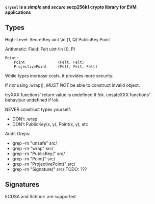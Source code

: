 **`crysol` is a _simple_ and _secure_ secp256k1 crypto library for EVM applications**

## Types

High-Level:
    SecretKey               uint \in [1, Q)
    PublicKey               Point

Arithmetic:
    Field:
        Felt                uint \in [0, P)

    Point:
        Point               (Felt, Felt)
        ProjectivePoint     (Felt, Felt, Felt)

While types increase costs, it provides more security.

If _not_ using .wrap(), _MUST NOT_ be able to construct invalid object.

tryXXX functions' return value is undefined if !ok.
unsafeXXX functions' behaviour undefined if !ok.

NEVER construct types yourself:
- DON't .wrap
- DON't PublicKey(x, y), Point(x, y), etc

Audit Greps:
- grep -rn "unsafe" src/
- grep -rn "wrap" src/
- grep -rn "PublicKey(" src/
- grep -rn "Point(" src/
- grep -rn "ProjectivePoint(" src/
- grep -rn "Signature(" src/ TODO: ???

## Signatures

ECDSA and Schnorr are supported

